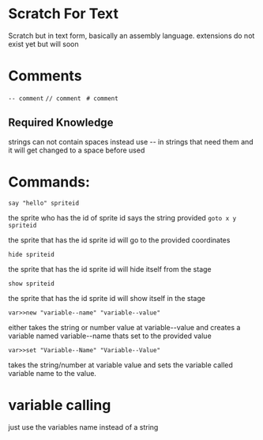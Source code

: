 # Scratch For Text
Scratch but in text form, basically an assembly language. extensions do not exist yet but will soon

# Comments
```-- comment```
```// comment ```
```# comment```

## Required Knowledge

strings can not contain spaces instead use -- in strings that need them and it will get changed to a space before used



# Commands:
```say "hello" spriteid```

the sprite who has the id of sprite id says the string provided
```goto x y spriteid```

the sprite that has the id sprite id will go to the provided coordinates

```hide spriteid```

the sprite that has the id sprite id will hide itself from the stage

```show spriteid```

the sprite that has the id sprite id will show itself in the stage

```var>>new "variable--name" "variable--value"```

either takes the string or number value at variable--value and creates a variable named variable--name thats set to the provided value


```var>>set "Variable--Name" "Variable--Value"```

takes the string/number at variable value and sets the variable called variable name to the value.


# variable calling

just use the variables name instead of a string


